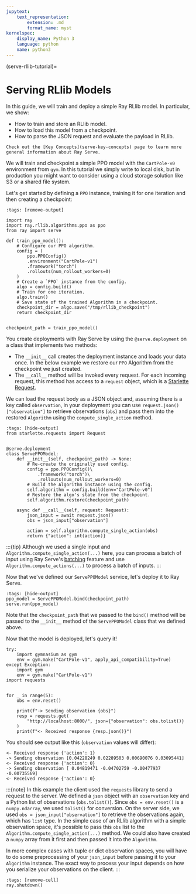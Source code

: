 ```yaml
---
jupytext:
    text_representation:
        extension: .md
        format_name: myst
kernelspec:
    display_name: Python 3
    language: python
    name: python3
---
```


(serve-rllib-tutorial)=

# Serving RLlib Models

In this guide, we will train and deploy a simple Ray RLlib model.
In particular, we show:

- How to train and store an RLlib model.
- How to load this model from a checkpoint.
- How to parse the JSON request and evaluate the payload in RLlib.

```{margin}
Check out the [Key Concepts](serve-key-concepts) page to learn more general information about Ray Serve.
```

We will train and checkpoint a simple PPO model with the `CartPole-v0` environment from `gym`.
In this tutorial we simply write to local disk, but in production you might want to consider using a cloud
storage solution like S3 or a shared file system.

Let's get started by defining a `PPO` instance, training it for one iteration and then creating a checkpoint:

```{code-cell} python3
:tags: [remove-output]

import ray
import ray.rllib.algorithms.ppo as ppo
from ray import serve

def train_ppo_model():
    # Configure our PPO algorithm.
    config = (
        ppo.PPOConfig()
        .environment("CartPole-v1")
        .framework("torch")
        .rollouts(num_rollout_workers=0)
    )
    # Create a `PPO` instance from the config.
    algo = config.build()
    # Train for one iteration.
    algo.train()
    # Save state of the trained Algorithm in a checkpoint.
    checkpoint_dir = algo.save("/tmp/rllib_checkpoint")
    return checkpoint_dir


checkpoint_path = train_ppo_model()
```

You create deployments with Ray Serve by using the `@serve.deployment` on a class that implements two methods:

- The `__init__` call creates the deployment instance and loads your data once.
  In the below example we restore our `PPO` Algorithm from the checkpoint we just created.
- The `__call__` method will be invoked every request.
  For each incoming request, this method has access to a `request` object,
  which is a [Starlette Request](https://www.starlette.io/requests/).

We can load the request body as a JSON object and, assuming there is a key called `observation`,
in your deployment you can use `request.json()["observation"]` to retrieve observations (`obs`) and
pass them into the restored `Algorithm` using the `compute_single_action` method.


```{code-cell} python3
:tags: [hide-output]
from starlette.requests import Request


@serve.deployment
class ServePPOModel:
    def __init__(self, checkpoint_path) -> None:
        # Re-create the originally used config.
        config = ppo.PPOConfig()\
            .framework("torch")\
            .rollouts(num_rollout_workers=0)
        # Build the Algorithm instance using the config.
        self.algorithm = config.build(env="CartPole-v0")
        # Restore the algo's state from the checkpoint.
        self.algorithm.restore(checkpoint_path)

    async def __call__(self, request: Request):
        json_input = await request.json()
        obs = json_input["observation"]

        action = self.algorithm.compute_single_action(obs)
        return {"action": int(action)}
```

:::{tip}
Although we used a single input and `Algorithm.compute_single_action(...)` here, you
can process a batch of input using Ray Serve's [batching](serve-performance-batching-requests) feature
and use `Algorithm.compute_actions(...)` to process a batch of inputs.
:::

Now that we've defined our `ServePPOModel` service, let's deploy it to Ray Serve.

```{code-cell} python3
:tags: [hide-output]
ppo_model = ServePPOModel.bind(checkpoint_path)
serve.run(ppo_model)
```

Note that the `checkpoint_path` that we passed to the `bind()` method will be passed to
the `__init__` method of the `ServePPOModel` class that we defined above.

Now that the model is deployed, let's query it!

```{code-cell} python3
try:
    import gymnasium as gym
    env = gym.make("CartPole-v1", apply_api_compatibility=True)
except Exception:
    import gym
    env = gym.make("CartPole-v1")
import requests


for _ in range(5):
    obs = env.reset()

    print(f"-> Sending observation {obs}")
    resp = requests.get(
        "http://localhost:8000/", json={"observation": obs.tolist()}
    )
    print(f"<- Received response {resp.json()}")
```

You should see output like this (`observation` values will differ):

```text
<- Received response {'action': 1}
-> Sending observation [0.04228249 0.02289503 0.00690076 0.03095441]
<- Received response {'action': 0}
-> Sending observation [ 0.04819471 -0.04702759 -0.00477937 -0.00735569]
<- Received response {'action': 0}
```


:::{note}
In this example the client used the `requests` library to send a request to the server.
We defined a `json` object with an `observation` key and a Python list of observations (`obs.tolist()`).
Since `obs = env.reset()` is a `numpy.ndarray`, we used `tolist()` for conversion.
On the server side, we used `obs = json_input["observation"]` to retrieve the observations again, which has `list` type.
In the simple case of an RLlib algorithm with a simple observation space, it's possible to pass this
`obs` list to the `Algorithm.compute_single_action(...)` method.
We could also have created a `numpy` array from it first and then passed it into the `Algorithm`.

In more complex cases with tuple or dict observation spaces, you will have to do some preprocessing of
your `json_input` before passing it to your `Algorithm` instance.
The exact way to process your input depends on how you serialize your observations on the client.
:::

```{code-cell} python3
:tags: [remove-cell]
ray.shutdown()
```
